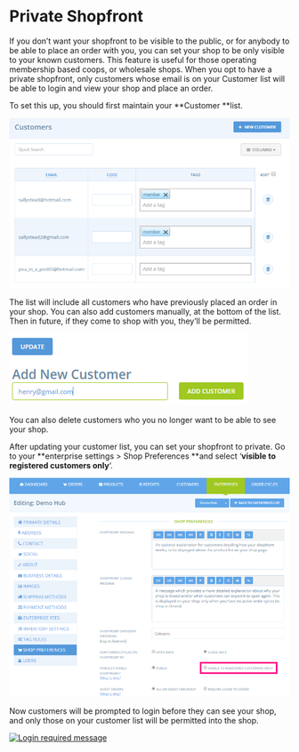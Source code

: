 # Private Shopfront

If you don’t want your shopfront to be visible to the public, or for anybody to be able to place an order with you, you can set your shop to be only visible to your known customers. This feature is useful for those operating membership based coops, or wholesale shops. When you opt to have a private shopfront, only customers whose email is on your Customer list will be able to login and view your shop and place an order.

To set this up, you should first maintain your **Customer **list.

![](/assets/37-PrivateShop-1-Customers_old.png)

The list will include all customers who have previously placed an order in your shop. You can also add customers manually, at the bottom of the list. Then in future, if they come to shop with you, they’ll be permitted.



![](/assets/37-PrivateShop-2-Add-new-customer_old.png)

You can also delete customers who you no longer want to be able to see your shop.

After updating your customer list, you can set your shopfront to private. Go to your **enterprise settings &gt; Shop Preferences **and select ‘**visible to registered customers only**‘.

![](/assets/37-PrivateShop-3-Registered-customers-only_old.png)

Now customers will be prompted to login before they can see your shop, and only those on your customer list will be permitted into the shop.

[![](https://openfoodnetwork.org/wp-content/uploads/2016/04/Demo-login-required.png "Login required message")](https://openfoodnetwork.org/wp-content/uploads/2016/04/Demo-login-required.png)

